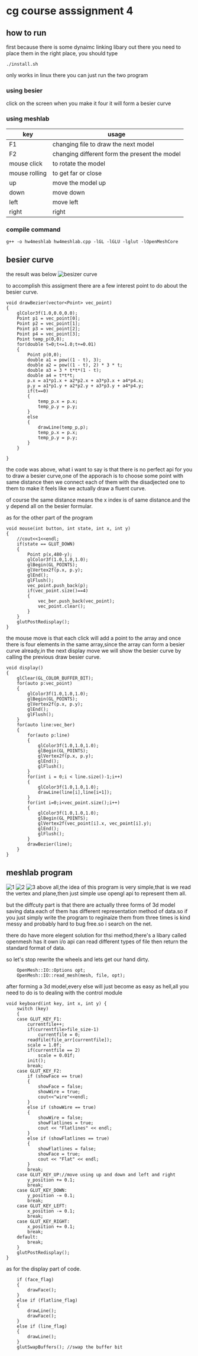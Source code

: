
# cg course asssignment 4
## how to run
first because there is some dynaimc linking libary out there you need to place them in the right place,
you should type
```
./install.sh
```
only works in linux
there you can just run the two program

### using besier
click on the screen when you make it four it will form a besier curve
### using meshlab
key | usage
---|---
F1 | changing file to draw the next model
F2 | changing different form the present the model
mouse click| to rotate the model
mouse rolling| to get far or close
up | move the model up
down | move down
left | move left
right |right 

### compile command
```
g++ -o hw4meshlab hw4meshlab.cpp -lGL -lGLU -lglut -lOpenMeshCore
```
## besier curve
the result was below
![besizer curve](./besizer.png)

to accomplish this assigment there are a few interest point to do about the besier curve.

```
void drawBezier(vector<Point> vec_point)
{
    glColor3f(1.0,0.0,0.0);
    Point p1 = vec_point[0];
    Point p2 = vec_point[1];
    Point p3 = vec_point[2];
    Point p4 = vec_point[3];
    Point temp_p(0,0);
    for(double t=0;t<=1.0;t+=0.01)
    {
        Point p(0,0);
        double a1 = pow((1 - t), 3);
        double a2 = pow((1 - t), 2) * 3 * t;
        double a3 = 3 * t*t*(1 - t);
        double a4 = t*t*t;
        p.x = a1*p1.x + a2*p2.x + a3*p3.x + a4*p4.x;
        p.y = a1*p1.y + a2*p2.y + a3*p3.y + a4*p4.y;
        if(t==0)
        {
            temp_p.x = p.x;
            temp_p.y = p.y;
        }
        else
        {
            drawLine(temp_p,p);
            temp_p.x = p.x;
            temp_p.y = p.y;
        }
    }
    
}
```

the code was above, what i want to say is that there is no perfect api for you to draw a besier curve,one of the apporach is to choose some point with same distance then we connect each of them with the disadjected one to them to make it feels like we actually draw a fluent curve.

of course the same distance means the x index is of same distance.and the y depend all on the besier formular.

as for the other part of the program
```
void mouse(int button, int state, int x, int y) 
{
    //cout<<1<<endl;
    if(state == GLUT_DOWN)
    {
        Point p(x,480-y);
        glColor3f(1.0,1.0,1.0);
        glBegin(GL_POINTS);
        glVertex2f(p.x, p.y);
        glEnd();
        glFlush();
        vec_point.push_back(p);
        if(vec_point.size()==4)
        {
            vec_ber.push_back(vec_point);
            vec_point.clear();
        }  
    }
    glutPostRedisplay();
}
```
the mouse move is that each click will add a point to the array and once there is four elements in the same array,since the array can form a besier curve already,in the next display move we will show the besier curve by calling the previous draw besier curve.

```
void display()
{
    glClear(GL_COLOR_BUFFER_BIT);
    for(auto p:vec_point)
    {
        glColor3f(1.0,1.0,1.0);
        glBegin(GL_POINTS);
        glVertex2f(p.x, p.y);
        glEnd();
        glFlush();   
    }
    for(auto line:vec_ber)
    {
        for(auto p:line)
        {
            glColor3f(1.0,1.0,1.0);
            glBegin(GL_POINTS);
            glVertex2f(p.x, p.y);
            glEnd();
            glFlush();
        }
        for(int i = 0;i < line.size()-1;i++)
        {
            glColor3f(1.0,1.0,1.0);
            drawLine(line[i],line[i+1]);
        }
        for(int i=0;i<vec_point.size();i++)
        {
            glColor3f(1.0,1.0,1.0);
            glBegin(GL_POINTS);
            glVertex2f(vec_point[i].x, vec_point[i].y);
            glEnd();
            glFlush();
        }
        drawBezier(line);
    }
}
```

## meshlab program

![1](./1.png)
![2](./2.png)
![3](./3.png)
above all,the idea of this program is very simple,that is we read the vertex and plane,then just simple use opengl api to represent them all.

but the diffcuty part is that there are actually three forms of 3d model saving data.each of them has different representation method of data.so if you just simply write the program to reginaize them from three times is kind messy and probably hard to bug free.so i search on the net.

there do have more elegent solution for thsi method,there's a libary called openmesh has it own i/o api can read different types of file then return the standard format of data.

so let's stop rewrite the wheels and lets get our hand dirty.
```
    OpenMesh::IO::Options opt;
    OpenMesh::IO::read_mesh(mesh, file, opt);
```

after forming a 3d model,every else will just become as easy as hell,all you need to do is to dealing with the control module
```
void keyboard(int key, int x, int y) {
    switch (key) 
    {
    case GLUT_KEY_F1:
        currentfile++;
        if(currentfile>file_size-1)
            currentfile = 0;
        readfile(file_arr[currentfile]);
        scale = 1.0f;
        if(currentfile == 2)
            scale = 0.01f;
        init();
        break;
    case GLUT_KEY_F2:
        if (showFace == true) 
        {
            showFace = false;
            showWire = true;
            cout<<"wire"<<endl;
        }
        else if (showWire == true)
        {
            showWire = false;
            showFlatlines = true;
            cout << "Flatlines" << endl;
        }
        else if (showFlatlines == true) 
        {
            showFlatlines = false;
            showFace = true;
            cout << "Flat" << endl;
        }
        break;
    case GLUT_KEY_UP://move using up and down and left and right
        y_position += 0.1;
        break;
    case GLUT_KEY_DOWN:
        y_position -= 0.1;
        break;
    case GLUT_KEY_LEFT:
        x_position -= 0.1;
        break;
    case GLUT_KEY_RIGHT:
        x_position += 0.1;
        break; 
    default:
        break;
    }
    glutPostRedisplay();
}
```

as for the display part of code.
```
    if (face_flag)
    {
        drawFace();
    }
    else if (flatline_flag) 
    {
        drawLine();
        drawFace();
    }
    else if (line_flag)
    {
        drawLine();
    }
    glutSwapBuffers(); //swap the buffer bit
```

